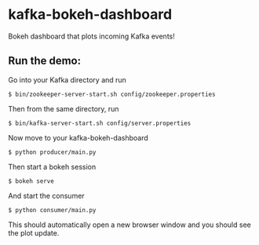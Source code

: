 # kafka-bokeh-dashboard
Bokeh dashboard that plots incoming Kafka events!

## Run the demo:
Go into your Kafka directory and run
```
$ bin/zookeeper-server-start.sh config/zookeeper.properties
```
Then from the same directory, run
```
$ bin/kafka-server-start.sh config/server.properties
```
Now move to your kafka-bokeh-dashboard
```
$ python producer/main.py
```
Then start a bokeh session
```
$ bokeh serve
```
And start the consumer
```
$ python consumer/main.py
```
This should automatically open a new browser window and you should see the plot update.
